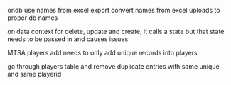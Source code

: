 ondb use names from excel export
convert names from excel uploads to proper db names

on data context for delete, update and create, it calls a state but that state needs to be passed in and causes issues

MTSA players add needs to only add unique records into players

go through players table and remove duplicate entries with same unique and same playerid
